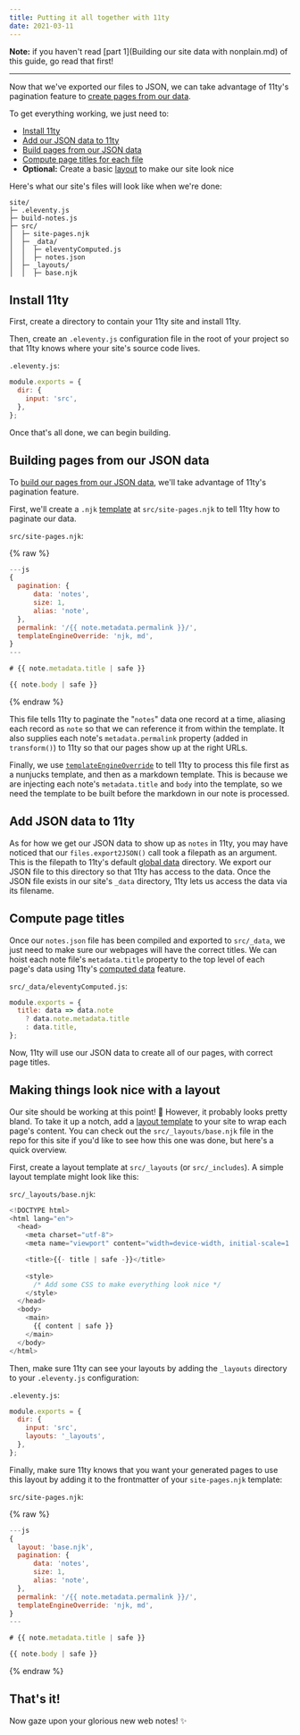 ```yaml
---
title: Putting it all together with 11ty
date: 2021-03-11
---
```


**Note:** if you haven't read [part 1](Building our site data with nonplain.md) of this guide, go read that first!

---

Now that we've exported our files to JSON, we can take advantage of 11ty's pagination feature to [create pages from our data](https://www.11ty.dev/docs/pages-from-data/).

To get everything working, we just need to:

- [Install 11ty](https://www.11ty.dev/docs/getting-started/)
- [Add our JSON data to 11ty](https://www.11ty.dev/docs/data-global/)
- [Build pages from our JSON data](https://www.11ty.dev/docs/pages-from-data/)
- [Compute page titles for each file](https://www.11ty.dev/docs/data-computed/)
- **Optional:** Create a basic [layout](https://www.11ty.dev/docs/layouts/) to make our site look nice

Here's what our site's files will look like when we're done:

```
site/
├─ .eleventy.js
├─ build-notes.js
├─ src/
│  ├─ site-pages.njk
│  ├─ _data/
│  │  ├─ eleventyComputed.js
│  │  ├─ notes.json
│  ├─ _layouts/
│  │  ├─ base.njk
```

## Install 11ty

First, create a directory to contain your 11ty site and install 11ty.

Then, create an `.eleventy.js` configuration file in the root of your project so that 11ty knows where your site's source code lives.

`.eleventy.js`:

```js
module.exports = {
  dir: {
    input: 'src',
  },
};
```

Once that's all done, we can begin building.

## Building pages from our JSON data

To [build our pages from our JSON data](https://www.11ty.dev/docs/pages-from-data/), we'll take advantage of 11ty's pagination feature.

First, we'll create a `.njk` [template](https://www.11ty.dev/docs/languages/nunjucks/) at `src/site-pages.njk` to tell 11ty how to paginate our data.

`src/site-pages.njk`:

{% raw %}
```js
---js
{
  pagination: {
      data: 'notes',
      size: 1,
      alias: 'note',
  },
  permalink: '/{{ note.metadata.permalink }}/',
  templateEngineOverride: 'njk, md',
}
---

# {{ note.metadata.title | safe }}

{{ note.body | safe }}
```
{% endraw %}

This file tells 11ty to paginate the "`notes`" data one record at a time, aliasing each record as `note` so that we can reference it from within the template. It also supplies each note's `metadata.permalink` property (added in `transform()`) to 11ty so that our pages show up at the right URLs.

Finally, we use [`templateEngineOverride`](https://www.11ty.dev/docs/languages/#overriding-the-template-language) to tell 11ty to process this file first as a nunjucks template, and then as a markdown template. This is because we are injecting each note's `metadata.title` and `body` into the template, so we need the template to be built before the markdown in our note is processed.

## Add JSON data to 11ty

As for how we get our JSON data to show up as `notes` in 11ty, you may have noticed that our `files.export2JSON()` call took a filepath as an argument. This is the filepath to 11ty's default [global data](https://www.11ty.dev/docs/data-global/) directory. We export our JSON file to this directory so that 11ty has access to the data. Once the JSON file exists in our site's `_data` directory, 11ty lets us access the data via its filename.

## Compute page titles

Once our `notes.json` file has been compiled and exported to `src/_data`, we just need to make sure our webpages will have the correct titles. We can hoist each note file's `metadata.title` property to the top level of each page's data using 11ty's [computed data](https://www.11ty.dev/docs/data-computed/) feature.

`src/_data/eleventyComputed.js`:

```js
module.exports = {
  title: data => data.note
    ? data.note.metadata.title
    : data.title,
};
```

Now, 11ty will use our JSON data to create all of our pages, with correct page titles.

## Making things look nice with a layout

Our site should be working at this point! 🎉 However, it probably looks pretty bland. To take it up a notch, add a [layout template](https://www.11ty.dev/docs/layouts/) to your site to wrap each page's content. You can check out the `src/_layouts/base.njk` file in the repo for this site if you'd like to see how this one was done, but here's a quick overview.

First, create a layout template at `src/_layouts` (or `src/_includes`). A simple layout template might look like this:

`src/_layouts/base.njk`:

```js
<!DOCTYPE html>
<html lang="en">
  <head>
    <meta charset="utf-8">
    <meta name="viewport" content="width=device-width, initial-scale=1.0">

    <title>{{- title | safe -}}</title>
    
    <style>
      /* Add some CSS to make everything look nice */
    </style>
  </head>
  <body>
    <main>
      {{ content | safe }}
    </main>
  </body>
</html>
```

Then, make sure 11ty can see your layouts by adding the `_layouts` directory to your `.eleventy.js` configuration:

`.eleventy.js`:

```js
module.exports = {
  dir: {
    input: 'src',
    layouts: '_layouts',
  },
};
```

Finally, make sure 11ty knows that you want your generated pages to use this layout by adding it to the frontmatter of your `site-pages.njk` template:

`src/site-pages.njk`:

{% raw %}
```js
---js
{
  layout: 'base.njk',
  pagination: {
      data: 'notes',
      size: 1,
      alias: 'note',
  },
  permalink: '/{{ note.metadata.permalink }}/',
  templateEngineOverride: 'njk, md',
}
---

# {{ note.metadata.title | safe }}

{{ note.body | safe }}
```
{% endraw %}

## That's it!

Now gaze upon your glorious new web notes! ✨
